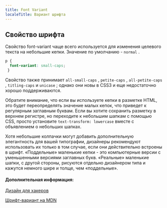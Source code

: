 ```yaml
---
title: Font Variant
localeTitle: Вариант шрифта
---
```

## Свойство шрифта

Свойство font-variant чаще всего используется для изменения целевого текста на небольшие кепки. Значение по умолчанию - `normal` .

```css
p { 
  font-variant: small-caps; 
 } 
```

Свойство также принимает `all-small-caps` , `petite-caps` , `all-petite-caps` , `titling-caps` и `unicase` ; однако они новы в CSS3 и еще недостаточно хорошо поддерживаются.

Обратите внимание, что если вы используете кепки в разметке HTML, это будет переопределять значение малых кепок, что приведет к регулярным заглавным буквам. Если вы хотите сохранить разметку в верхнем регистре, но переходите к небольшим шапкам с помощью CSS, просто установите `text-transform: lowercase` вместе с объявлением о небольших шапках.

Хотя небольшие колпачки могут добавить дополнительную элегантность для вашей типографии, дизайнеры рекомендуют использовать их только в том случае, если они действительно встроены в шрифт. «Поддельные» маленькие кепки - это компьютерные версии с уменьшенными версиями заглавных букв. «Реальные» маленькие шапки, с другой стороны, рисуются отдельно дизайнером типа и кажутся немного шире и толще, чем «поддельные».

#### Дополнительная информация:

[Дизайн для хакеров](https://designforhackers.com/blog/small-caps/)

[Шрифт-вариант на MDN](https://developer.mozilla.org/en-US/docs/Web/CSS/font-variant)